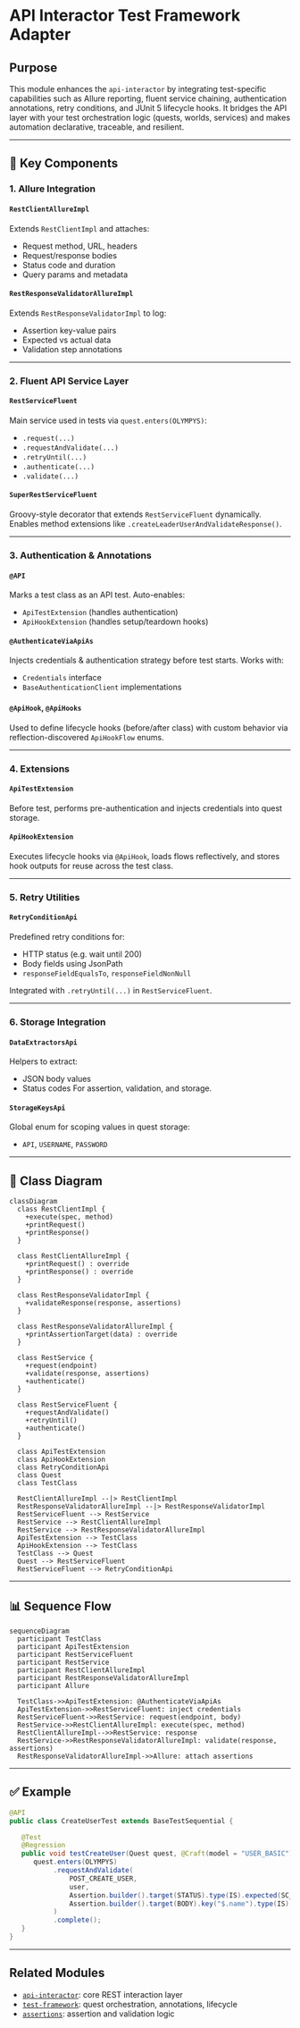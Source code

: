 # API Interactor Test Framework Adapter

## Purpose

This module enhances the `api-interactor` by integrating test-specific capabilities such as Allure reporting, fluent service chaining, authentication annotations, retry conditions, and JUnit 5 lifecycle hooks. It bridges the API layer with your test orchestration logic (quests, worlds, services) and makes automation declarative, traceable, and resilient.

---

## 🧩 Key Components

### 1. Allure Integration

#### `RestClientAllureImpl`
Extends `RestClientImpl` and attaches:
- Request method, URL, headers
- Request/response bodies
- Status code and duration
- Query params and metadata

#### `RestResponseValidatorAllureImpl`
Extends `RestResponseValidatorImpl` to log:
- Assertion key-value pairs
- Expected vs actual data
- Validation step annotations

---

### 2. Fluent API Service Layer

#### `RestServiceFluent`
Main service used in tests via `quest.enters(OLYMPYS)`:
- `.request(...)`
- `.requestAndValidate(...)`
- `.retryUntil(...)`
- `.authenticate(...)`
- `.validate(...)`

#### `SuperRestServiceFluent`
Groovy-style decorator that extends `RestServiceFluent` dynamically. Enables method extensions like `.createLeaderUserAndValidateResponse()`.

---

### 3. Authentication & Annotations

#### `@API`
Marks a test class as an API test. Auto-enables:
- `ApiTestExtension` (handles authentication)
- `ApiHookExtension` (handles setup/teardown hooks)

#### `@AuthenticateViaApiAs`
Injects credentials & authentication strategy before test starts. Works with:
- `Credentials` interface
- `BaseAuthenticationClient` implementations

#### `@ApiHook`, `@ApiHooks`
Used to define lifecycle hooks (before/after class) with custom behavior via reflection-discovered `ApiHookFlow` enums.

---

### 4. Extensions

#### `ApiTestExtension`
Before test, performs pre-authentication and injects credentials into quest storage.

#### `ApiHookExtension`
Executes lifecycle hooks via `@ApiHook`, loads flows reflectively, and stores hook outputs for reuse across the test class.

---

### 5. Retry Utilities

#### `RetryConditionApi`
Predefined retry conditions for:
- HTTP status (e.g. wait until 200)
- Body fields using JsonPath
- `responseFieldEqualsTo`, `responseFieldNonNull`

Integrated with `.retryUntil(...)` in `RestServiceFluent`.

---

### 6. Storage Integration

#### `DataExtractorsApi`
Helpers to extract:
- JSON body values
- Status codes
For assertion, validation, and storage.

#### `StorageKeysApi`
Global enum for scoping values in quest storage:
- `API`, `USERNAME`, `PASSWORD`

---

## 📐 Class Diagram

```mermaid
classDiagram
  class RestClientImpl {
    +execute(spec, method)
    +printRequest()
    +printResponse()
  }

  class RestClientAllureImpl {
    +printRequest() : override
    +printResponse() : override
  }

  class RestResponseValidatorImpl {
    +validateResponse(response, assertions)
  }

  class RestResponseValidatorAllureImpl {
    +printAssertionTarget(data) : override
  }

  class RestService {
    +request(endpoint)
    +validate(response, assertions)
    +authenticate()
  }

  class RestServiceFluent {
    +requestAndValidate()
    +retryUntil()
    +authenticate()
  }

  class ApiTestExtension
  class ApiHookExtension
  class RetryConditionApi
  class Quest
  class TestClass

  RestClientAllureImpl --|> RestClientImpl
  RestResponseValidatorAllureImpl --|> RestResponseValidatorImpl
  RestServiceFluent --> RestService
  RestService --> RestClientAllureImpl
  RestService --> RestResponseValidatorAllureImpl
  ApiTestExtension --> TestClass
  ApiHookExtension --> TestClass
  TestClass --> Quest
  Quest --> RestServiceFluent
  RestServiceFluent --> RetryConditionApi
```

---

## 📊 Sequence Flow

```mermaid
sequenceDiagram
  participant TestClass
  participant ApiTestExtension
  participant RestServiceFluent
  participant RestService
  participant RestClientAllureImpl
  participant RestResponseValidatorAllureImpl
  participant Allure

  TestClass->>ApiTestExtension: @AuthenticateViaApiAs
  ApiTestExtension->>RestServiceFluent: inject credentials
  RestServiceFluent->>RestService: request(endpoint, body)
  RestService->>RestClientAllureImpl: execute(spec, method)
  RestClientAllureImpl-->>RestService: response
  RestService->>RestResponseValidatorAllureImpl: validate(response, assertions)
  RestResponseValidatorAllureImpl->>Allure: attach assertions
```

---

## ✅ Example

```java
@API
public class CreateUserTest extends BaseTestSequential {

   @Test
   @Regression
   public void testCreateUser(Quest quest, @Craft(model = "USER_BASIC") User user) {
      quest.enters(OLYMPYS)
           .requestAndValidate(
               POST_CREATE_USER,
               user,
               Assertion.builder().target(STATUS).type(IS).expected(SC_CREATED).build(),
               Assertion.builder().target(BODY).key("$.name").type(IS).expected(user.getName()).build()
           )
           .complete();
   }
}
```

---

## Related Modules

- [`api-interactor`](../api-interactor/README.md): core REST interaction layer
- [`test-framework`](../test-framework/README.md): quest orchestration, annotations, lifecycle
- [`assertions`](../assertions/README.md): assertion and validation logic
